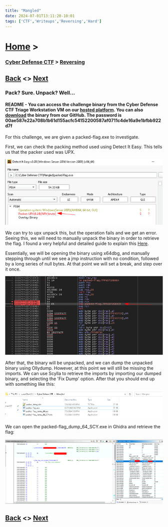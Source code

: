 ```yaml
---
title: "Mangled"
date: 2024-07-01T13:11:20-10:01
tags: ['CTF','Writeups','Reversing','Hard']
---
```



# [Home](https://jjolley91.github.io/blog/) >

###  [Cyber Defense CTF](https://jjolley91.github.io/blog/level_effect_cyber_defense_ctf_2024/) >  [Reversing](https://jjolley91.github.io/blog/level_effect_cyber_defense_ctf_2024/reversing/)

## [Back](https://jjolley91.github.io/blog/level_effect_cyber_defense_ctf_2024/reversing/rpms)  <> [Next](https://jjolley91.github.io/blog/level_effect_cyber_defense_ctf_2024/cti/)

### Pack? Sure. Unpack? Well...

#### README - You can access the challenge binary from the Cyber Defense CTF Triage Workstation VM on our [hosted platform](https://training.leveleffect.com/courses/f4a9466f-edb0-42ff-bb0e-a95af2b05de5). You can also [download](https://github.com/Level-Effect/CyberDefenseCTF-Public/raw/main/Challenges/2024/Mangled/packed-flag.zip) the binary from our GitHub. The password is 00ae587e22a708b1b61d155acfc54152200587af0711c4de16a9e1bfbb922d7f

For this challenge, we are given a packed-flag.exe to investigate. 


First, we can check the packing method used using Detect It Easy. This tells us that the packer used was UPX.


![mangled_upx](https://github.com/jjolley91/blog/blob/main/static/le_ctf_24/mangled_upx.png?raw=true)

We can try to upx unpack this, but the operation fails and we get an error. Seeing this, we will need to manually unpack the binary in order to retrieve the flag. I found a very helpful and detailed guide to explain this [Here](https://kausrini.github.io/2021-06-20-unpacking-upx-manually/).

Essentially, we will be opening the binary using x64dbg, and manually stepping through until we see a jmp instruction with no condition, followed by a long series of null bytes. At that point we will set a break, and step over it once.

![mangled_jmp](https://github.com/jjolley91/blog/blob/main/static/le_ctf_24/mangled_jmp.png?raw=true)

After that, the binary will be unpacked, and we can dump the unpacked binary using Ollydump. However, at this point we will still be missing the imports. We can use Scylla to retrieve the imports by importing our dumped binary, and selecting the 'Fix Dump' option. After that you should end up with something like this:

![mangled_dumped](https://github.com/jjolley91/blog/blob/main/static/le_ctf_24/mangled_dumped.png?raw=true)

We can open the packed-flag_dump_64_SCY.exe in Ghidra and retrieve the flag:

![mangled_final](https://github.com/jjolley91/blog/blob/main/static/le_ctf_24/mangled_final.png?raw=true)


## [Back](https://jjolley91.github.io/blog/level_effect_cyber_defense_ctf_2024/reversing/rpms)  <> [Next](https://jjolley91.github.io/blog/level_effect_cyber_defense_ctf_2024/cti/)